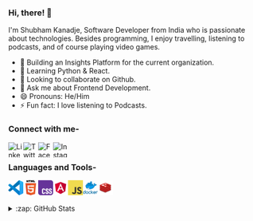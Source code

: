 ### Hi, there! 👋
  I'm Shubham Kanadje, Software Developer from India who is passionate about technologies. Besides programming, I enjoy travelling, listening to podcasts, and of course playing video games.

- 🔭 Building an Insights Platform for the current organization.
- 🌱 Learning Python & React.
- 👯 Looking to collaborate on Github.
- 💬 Ask me about Frontend Development.
- 😄 Pronouns: He/Him
- ⚡ Fun fact: I love listening to Podcasts.

### Connect with me-

[<img align="left" alt="LinkedIn" height="30px" width="30px" src="https://img.icons8.com/fluent/100/000000/linkedin.png" />][linkedin]
[<img align="left" alt="Twitter" height="30px" width="30px" src="https://img.icons8.com/fluent/100/000000/twitter.png" />][twitter]
[<img align="left" alt="Facebook" height="30px" width="30px" src="https://img.icons8.com/fluent/100/000000/facebook-new.png" />][facebook]
[<img align="left" alt="Instagram" height="30px" width="30px" src="https://img.icons8.com/fluent/100/000000/instagram-new.png" />][instagram]

<br/> 

### Languages and Tools-

<img align="left" height="30px" width="30px" 
     src="https://raw.githubusercontent.com/github/explore/80688e429a7d4ef2fca1e82350fe8e3517d3494d/topics/visual-studio-code/visual-studio-code.png" />
<img align="left" height="30px" width="30px" src="https://raw.githubusercontent.com/github/explore/80688e429a7d4ef2fca1e82350fe8e3517d3494d/topics/html/html.png" />
<img align="left" height="30px" width="30px" src="https://raw.githubusercontent.com/github/explore/80688e429a7d4ef2fca1e82350fe8e3517d3494d/topics/css/css.png" />
<img align="left" height="30px" width="30px" src="https://raw.githubusercontent.com/github/explore/80688e429a7d4ef2fca1e82350fe8e3517d3494d/topics/angular/angular.png" />
<img align="left" height="30px" width="30px" src="https://raw.githubusercontent.com/github/explore/80688e429a7d4ef2fca1e82350fe8e3517d3494d/topics/javascript/javascript.png" />
<img align="left" height="30px" width="30px" src="https://raw.githubusercontent.com/github/explore/80688e429a7d4ef2fca1e82350fe8e3517d3494d/topics/docker/docker.png" />
<img align="left" height="30px" width="30px" src="https://raw.githubusercontent.com/github/explore/80688e429a7d4ef2fca1e82350fe8e3517d3494d/topics/redis/redis.png" />

<br/> <br/> 

<details>
  <summary>:zap: GitHub Stats</summary>
  <img src="https://github-readme-stats.vercel.app/api?username=sshubhamk&show_icons=true&hide=issues&icon_color=000000&hide_border=false&title_color=5391FE&text_color=555">
  <img src="https://github-readme-stats.vercel.app/api/top-langs/?username=sshubhamk&hide=TeX&layout=compact">
</details>

[twitter]: https://twitter.com/sshubhamk_
[instagram]: https://instagram.com/sshubham.k
[facebook]: https://facebook.com/shubham.kanadje
[linkedin]: https://linkedin.com/in/sshubhamk
